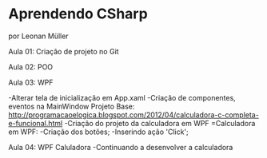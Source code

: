 ﻿# Aprendendo CSharp
por Leonan Müller

Aula 01:
	Criação de projeto no Git

Aula 02: 
	POO

Aula 03:
	WPF

-Alterar tela de inicialização em App.xaml
-Criação de componentes, eventos na MainWindow
Projeto Base: http://programacaoelogica.blogspot.com/2012/04/calculadora-c-completa-e-funcional.html
-Criação do projeto da calculadora em WPF
 =Calculadora em WPF:
  -Criação dos botões;
  -Inserindo ação 'Click';

Aula 04:
	WPF Caluladora
-Continuando a desenvolver a calculadora